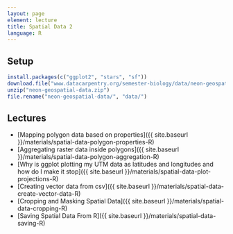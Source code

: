 ```yaml
---
layout: page
element: lecture
title: Spatial Data 2
language: R
---
```


## Setup

```r
install.packages(c("ggplot2", "stars", "sf"))
download.file("www.datacarpentry.org/semester-biology/data/neon-geospatial-data.zip", "neon-geospatial-data.zip", mode = "wb")
unzip("neon-geospatial-data.zip")
file.rename("neon-geospatial-data/", "data/")
```

## Lectures

* [Mapping polygon data based on properties]({{ site.baseurl }}/materials/spatial-data-polygon-properties-R)
* [Aggregating raster data inside polygons]({{ site.baseurl }}/materials/spatial-data-polygon-aggregation-R)
* [Why is ggplot plotting my UTM data as latitudes and longitudes and how do I make it stop]({{ site.baseurl }}/materials/spatial-data-plot-projections-R)
* [Creating vector data from csv]({{ site.baseurl }}/materials/spatial-data-create-vector-data-R)
* [Cropping and Masking Spatial Data]({{ site.baseurl }}/materials/spatial-data-cropping-R)
* [Saving Spatial Data From R]({{ site.baseurl }}/materials/spatial-data-saving-R)
